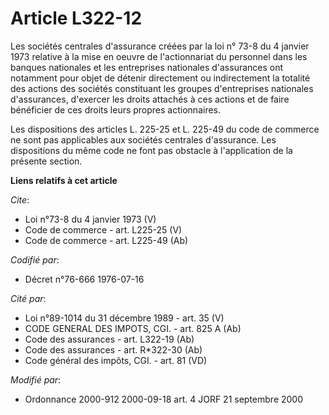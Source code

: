 # Article L322-12

Les sociétés centrales d'assurance créées par la loi n° 73-8 du 4 janvier 1973 relative à la mise en oeuvre de l'actionnariat
du personnel dans les banques nationales et les entreprises nationales d'assurances ont notamment pour objet de détenir
directement ou indirectement la totalité des actions des sociétés constituant les groupes d'entreprises nationales
d'assurances, d'exercer les droits attachés à ces actions et de faire bénéficier de ces droits leurs propres actionnaires. 

Les dispositions des articles L. 225-25 et L. 225-49 du code de commerce ne sont pas applicables aux sociétés centrales
d'assurance. Les dispositions du même code ne font pas obstacle à l'application de la présente section.

**Liens relatifs à cet article**

_Cite_:

  - Loi n°73-8 du 4 janvier 1973 (V)
  - Code de commerce - art. L225-25 (V)
  - Code de commerce - art. L225-49 (Ab)

_Codifié par_:

  - Décret n°76-666 1976-07-16

_Cité par_:

  - Loi n°89-1014 du 31 décembre 1989 - art. 35 (V)
  - CODE GENERAL DES IMPOTS, CGI. - art. 825 A (Ab)
  - Code des assurances - art. L322-19 (Ab)
  - Code des assurances - art. R*322-30 (Ab)
  - Code général des impôts, CGI. - art. 81 (VD)

_Modifié par_:

  - Ordonnance 2000-912 2000-09-18 art. 4 JORF 21 septembre 2000
